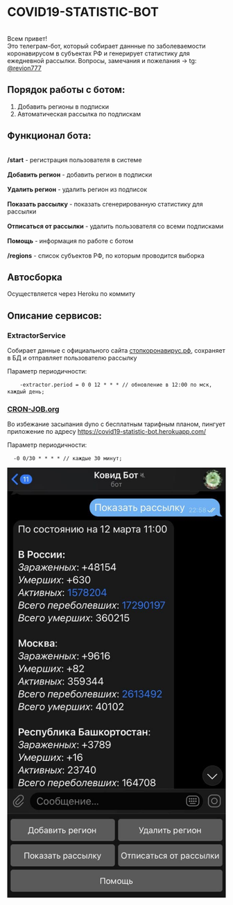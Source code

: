 # COVID19-STATISTIC-BOT

<br>Всем привет!</br>
Это телеграм-бот, который собирает даннные по заболеваемости коронавирусом в субъектах РФ и генерирует статистику для ежедневной рассылки. 
Вопросы, замечания и пожелания -> tg: [@revion777](https://t.me/revion777)

## Порядок работы с ботом:
1. Добавить регионы в подписки
2. Автоматическая рассылка по подпискам

## Функционал бота:
<br><b>/start</b> - регистрация пользователя в системе</br>
<br><b>Добавить регион</b> - добавить регион в подписки</br>
<br><b>Удалить регион</b> - удалить регион из подписок</br>
<br><b>Показать рассылку</b> - показать сгенерированную статистику для рассылки</br>
<br><b>Отписаться от рассылки</b> - удалить пользователя со всеми подписками</br>
<br><b>Помощь</b> - информация по работе с ботом</br>
<br><b>/regions</b> - список субъектов РФ, по которым проводится выборка</br>

## Автосборка
Осуществляется через Heroku по коммиту

## Описание сервисов:
### ExtractorService

Собирает данные с официального сайта [стопкоронавирус.рф](https://стопкоронавирус.рф), сохраняет в БД и отправляет пользователю рассылку

Параметр периодичности: 
```
    -extractor.period = 0 0 12 * * * // обновление в 12:00 по мск, каждый день;
```

### [CRON-JOB.org](https://cron-job.org/)

Во избежание засыпания dyno с бесплатным тарифным планом, пингует приложение по адресу https://covid19-statistic-bot.herokuapp.com/

Параметр периодичности: 
```
  -0 0/30 * * * * // каждые 30 минут;
```


![](covid_bot.jpg)

